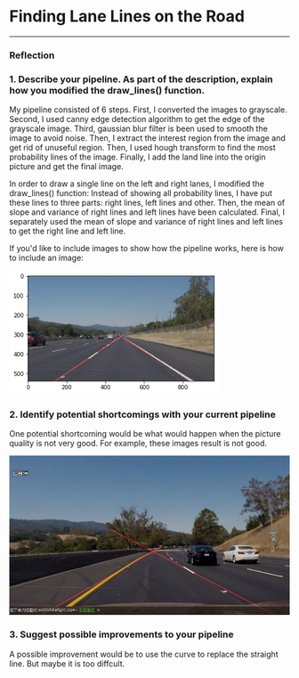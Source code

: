 # **Finding Lane Lines on the Road** 


[image1]: ./examples/result.png "result"
[image2]: ./examples/bad_result.jpg "bad_result"
---

### Reflection

### 1. Describe your pipeline. As part of the description, explain how you modified the draw_lines() function.

My pipeline consisted of 6 steps. 
First, I converted the images to grayscale.
Second, I used canny edge detection algorithm to get the edge of the grayscale image.
Third, gaussian blur filter is been used to smooth the image to avoid noise.
Then, I extract the interest region from the image and get rid of unuseful region.
Then, I used hough transform to find the most probability lines of the image. 
Finally, I add the land line into the origin picture and get the final image.

In order to draw a single line on the left and right lanes, I modified the draw_lines() function:
Instead of showing all probability lines, I have put these lines to three parts: right lines, left lines and other.
Then, the mean of slope and variance of right lines and left lines have been calculated.
Final, I separately used the mean of slope and variance of right lines and left lines to get the right line and left line.

If you'd like to include images to show how the pipeline works, here is how to include an image: 

![alt text][image1]


### 2. Identify potential shortcomings with your current pipeline


One potential shortcoming would be what would happen when the picture quality is not very good.
For example, these images result is not good.

![alt text][image2]


### 3. Suggest possible improvements to your pipeline

A possible improvement would be to use the curve to replace the straight line. But maybe it is too diffcult.